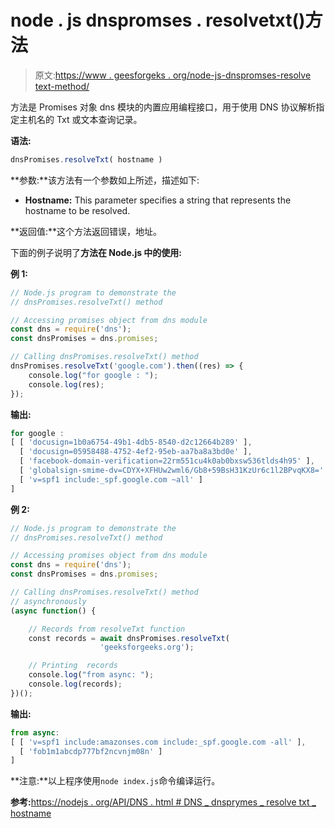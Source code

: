 # node . js dnspromses . resolvetxt()方法

> 原文:[https://www . geesforgeks . org/node-js-dnspromses-resolve text-method/](https://www.geeksforgeeks.org/node-js-dnspromises-resolvetxt-method/)

方法是 Promises 对象 dns 模块的内置应用编程接口，用于使用 DNS 协议解析指定主机名的 Txt 或文本查询记录。

**语法:**

```js
dnsPromises.resolveTxt( hostname )
```

**参数:**该方法有一个参数如上所述，描述如下:

*   **Hostname:** This parameter specifies a string that represents the hostname to be resolved.

**返回值:**这个方法返回错误，地址。

下面的例子说明了**方法在 Node.js 中的使用:**

**例 1:**

```js
// Node.js program to demonstrate the   
// dnsPromises.resolveTxt() method

// Accessing promises object from dns module
const dns = require('dns');
const dnsPromises = dns.promises;

// Calling dnsPromises.resolveTxt() method 
dnsPromises.resolveTxt('google.com').then((res) => {
    console.log("for google : ");
    console.log(res);
});
```

**输出:**

```js
for google :
[ [ 'docusign=1b0a6754-49b1-4db5-8540-d2c12664b289' ],
  [ 'docusign=05958488-4752-4ef2-95eb-aa7ba8a3bd0e' ],
  [ 'facebook-domain-verification=22rm551cu4k0ab0bxsw536tlds4h95' ],
  [ 'globalsign-smime-dv=CDYX+XFHUw2wml6/Gb8+59BsH31KzUr6c1l2BPvqKX8=' ],
  [ 'v=spf1 include:_spf.google.com ~all' ] 
]

```

**例 2:**

```js
// Node.js program to demonstrate the   
// dnsPromises.resolveTxt() method

// Accessing promises object from dns module
const dns = require('dns');
const dnsPromises = dns.promises;

// Calling dnsPromises.resolveTxt() method 
// asynchronously 
(async function() {

    // Records from resolveTxt function
    const records = await dnsPromises.resolveTxt(
                    'geeksforgeeks.org');

    // Printing  records
    console.log("from async: ");
    console.log(records);   
})();
```

**输出:**

```js
from async:
[ [ 'v=spf1 include:amazonses.com include:_spf.google.com -all' ],
  [ 'fob1m1abcdp777bf2ncvnjm08n' ]
]

```

**注意:**以上程序使用`node index.js`命令编译运行。

**参考:**[https://nodejs . org/API/DNS . html # DNS _ dnsprymes _ resolve txt _ hostname](https://nodejs.org/api/dns.html#dns_dnspromises_resolvetxt_hostname)
